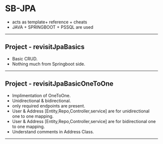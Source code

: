 # SB-JPA
- acts as template+ reference + cheats
- JAVA + SPRINGBOOT + PSSQL are used
-------
## Project - revisitJpaBasics
- Basic CRUD.
- Nothing much from Springboot side.
---
## Project - revisitJpaBasicOneToOne
- Implimentation of OneToOne.
- Unidirectional & bidirectional.
- only required endpoints are present.
- User & Address [Entity,Repo,Controller,service] are for unidirectional one to one mapping.
- User & Address [Entity,Repo,Controller,service] are for bidirectional one to one mapping.
- Understand comments in Address Class.
---
